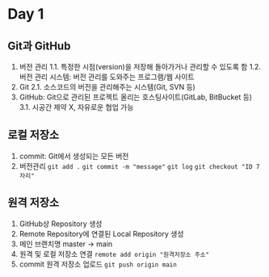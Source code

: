 # Day 1
## Git과 GitHub
1. 버전 관리
1.1. 특정한 시점(version)을 저장해 돌아가거나 관리할 수 있도록 함
1.2. 버전 관리 시스템: 버전 관리를 도와주는 프로그램/웹 사이트
2. Git
2.1. 소스코드의 버전을 관리해주는 시스템(Git, SVN 등)
3. GitHub: Git으로 관리된 프로젝트 올리는 호스팅사이트(GitLab, BitBucket 등)
3.1. 시공간 제약 X, 자유로운 협업 가능

## 로컬 저장소
1. commit: Git에서 생성되는 모든 버전 
2. 버전관리 
`git add .`
`git commit -m "message"`
`git log`
`git checkout "ID 7자리"`

## 원격 저장소
1. GitHub상 Repository 생성
2. Remote Repository에 연결된 Local Repository 생성
3. 메인 브랜치명 master -> main
4. 원격 및 로컬 저장소 연결 `remote add origin "원격저장소 주소"`
5. commit 원격 저장소 업로드 `git push origin main`
